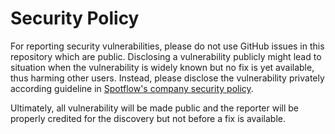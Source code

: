 # Security Policy

For reporting security vulnerabilities, please do not use GitHub issues in this repository which are public. Disclosing a vulnerability publicly might lead to situation when the vulnerability is widely known but no fix is yet available, thus harming other users. Instead, please disclose the vulnerability privately according guideline in [Spotflow's company security policy](https://github.com/spotflow-io/security).

Ultimately, all vulnerability will be made public and the reporter will be properly credited for the discovery but not before a fix is available.
